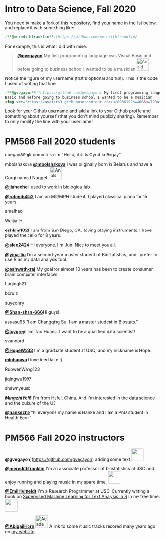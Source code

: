 # Intro to Data Science, Fall 2020

You need to make a fork of this repository, find your name in the list below, and replace it with something like:

```md
[**@meredithfranklin**](https://github.com/meredithfranklin/)
```

For example, this is what I did with mine:

> [**@gvegayon**](https://github.com/gvegayon) My first programming language was Visual Basic and before going to business school I wanted to be a musician <img src="https://avatars3.githubusercontent.com/u/893619?s=460&u=723af9d8b02e277a5a91e0c179bbdf4450abec4b&v=4" alt="An old picture of me" width="40px">

Notice the figure of my username (that's optional and fun). This is the code I used of writing that line:

```md
[**@gvegayon**](https://github.com/gvegayon) My first programming language was Visual
Basic and before going to business school I wanted to be a musician
<img src="https://avatars3.githubusercontent.com/u/893619?s=460&u=723af9d8b02e277a5a91e0c179bbdf4450abec4b&v=4" alt="An old picture of me" width="40px">
```
Look for your Github username and add a link to your Github profile and something about
yourself (that you don't mind publicly sharing). Remember to only modify the line with your
username!

# PM566 Fall 2020 students




cbegay89 git commit -a -m "Hello, this is Cynthia Begay"

mbolshakova
[**@mbolshakova**](https://github.com/mbolshakova) I was originally born in Belarus and have a Corgi named Nugget.  <img src="https://avatars0.githubusercontent.com/u/42354479?s=460&u=ae92b8aa2b1aae4d0c8034ff90a1144aef8d1b82&v=4" alt="An old picture of me" width="40px">

[**@jiaheche**](https://github.com/jiaheche) I used to work in biological lab

[**@robindu552**](https://github.com/robindu552) I am an MD/MPH student, I played classical piano for 15 years.

ameihao

Weijia-H



[**eshkim1021**](https://https://github.com/eshkim1021) I am from San Diego, CA.I loving playing instruments. I have played the cello for 8 years.

[**@slee2424**](https://github.com/slee2424) Hi everyone, I'm Jun. Nice to meet you all.




[**@yina-liu**](https://github.com/yina-liu) I'm a second-year master student of Biostatistics, and I prefer to use R as my data analysis tool.

[**@ashwathkraj**](https://github.com/ashwathkraj) My goal for almost 10 years has been to create consumer brain computer interfaces

Luqing521

bcruiz

suyeonry

[**@Shan-shan-666**](https://github.com/Shan-shan-666)Hi guys! 



asuasu95  "I am Changqing Su. I am a master student in Biostats."

[**@Icygrey**](https://github.com/Icygrey)I am Tao Huang. I want to be a qualified data scientist!

svannord

[**@HopeW233**](https://github.com/HopeW233) I'm a graduate student at USC, and my nickname is Hope.


[**minhaowa**](https://github.com/minhaowa) I love iced latte :)


RuowenWang123

jiqingwu1997

shawnyeusc

[***MingzhiYe16***](https://github.com/MingzhiYe16) I'm from Hefei, China. And I'm interested in the data science and the culture of the US

[**@hankezhe**](https://github.com/hankezhe)  “hi everyone my name is Hanke and I am a PhD student in Health Econ”

# PM566 Fall 2020 instructors

**@gvegayon**](https://github.com/gvegayon) adding some text <img src="https://avatars3.githubusercontent.com/u/893619?s=460&u=723af9d8b02e277a5a91e0c179bbdf4450abec4b&v=4" width="40px">

[**@meredithfranklin**](https://github.com/meredithfranklin/) I'm an associate professor of biostatistics at USC and enjoy running and playing music in my spare time. <img src="https://avatars3.githubusercontent.com/u/1953165?s=460&u=02c7af6f6b2cfc3e5f7c381178b9f6873d8d3526&v=4" width="40px">

[**@EmilHvitfeldt**](https://github.com/emilhvitfeldt) I'm a Research Programmer at USC. Currently writing a book on [Supervised Machine Learning for Text Analysis in R](https://smltar.com/) in my free time.<img src="https://avatars1.githubusercontent.com/u/14034784?v=4" width="40px">

[**@AbigailHorn**](https://github.com/abigailhorn) <img src="http://abigail-horn.com/wp-content/uploads/2018/09/photo_AbigailHorn.jpg" alt="Academic pic" width="40px"> A link to some music tracks recored many years ago on [my website](http://abigail-horn.com/index.php/music/).

